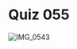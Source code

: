 # Quiz 055
![IMG_0543](https://github.com/jonathanye29/unit4_repo/assets/111751273/6955c451-eab4-4d7b-9df0-ed1ba4c60365)
